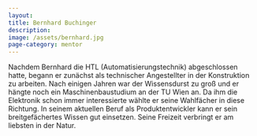 ```yaml
---
layout:
title: Bernhard Buchinger
description: 
image: /assets/bernhard.jpg
page-category: mentor
---
```


Nachdem Bernhard die HTL (Automatisierungstechnik) abgeschlossen hatte, begann er zunächst als technischer Angestellter in der Konstruktion zu arbeiten. Nach einigen Jahren war der Wissensdurst zu groß und er hängte noch ein Maschinenbaustudium an der TU Wien an. Da ihm die Elektronik schon immer interessierte wählte er seine Wahlfächer in diese Richtung. In seinem aktuellen Beruf als Produktentwickler kann er sein breitgefächertes Wissen gut einsetzen. Seine Freizeit verbringt er am liebsten in der Natur.